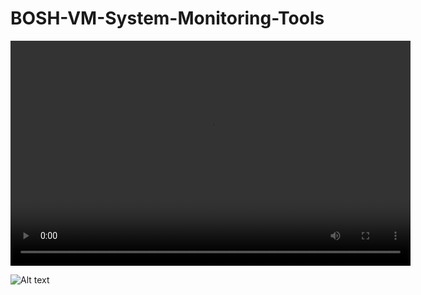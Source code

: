 # BOSH-VM-System-Monitoring-Tools

<video width="640" height="360" controls>
  <source src="https://drive.google.com/file/d/1Dhy8b9ZdTJbhdV9gYC-TUCJbS-156aZb/view?usp=share_link" type="VIDEO_TYPE">
</video>

![Alt text](imgs/top.png)
